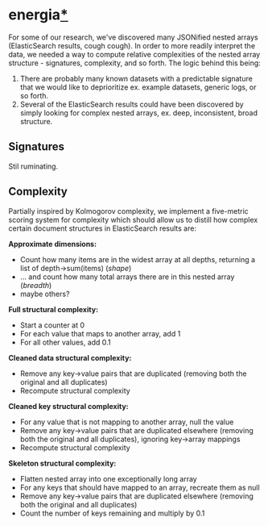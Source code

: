 # energia[*](https://www.youtube.com/watch?v=BVWfqOSdzs4)

For some of our research, we've discovered many JSONified nested arrays (ElasticSearch results, cough cough). In order to more readily interpret the data, we needed a way to compute relative complexities of the nested array structure - signatures, complexity, and so forth. The logic behind this being:
1. There are probably many known datasets with a predictable signature that we would like to deprioritize ex. example datasets, generic logs, or so forth.
2. Several of the ElasticSearch results could have been discovered by simply looking for complex nested arrays, ex. deep, inconsistent, broad structure.

## Signatures
Stil ruminating.

## Complexity
Partially inspired by Kolmogorov complexity, we implement a five-metric scoring system for complexity which should allow us to distill how complex certain document structures in ElasticSearch results are:

**Approximate dimensions:**
* Count how many items are in the widest array at all depths, returning a list of depth->sum(items) (*shape*)
* ... and count how many total arrays there are in this nested array (*breadth*)
* maybe others?

**Full structural complexity:**
* Start a counter at 0
* For each value that maps to another array, add 1
* For all other values, add 0.1

**Cleaned data structural complexity:**
* Remove any key->value pairs that are duplicated (removing both the original and all duplicates)
* Recompute structural complexity

**Cleaned key structural complexity:**
* For any value that is not mapping to another array, null the value
* Remove any key->value pairs that are duplicated elsewhere (removing both the original and all duplicates), ignoring key->array mappings
* Recompute structural complexity

**Skeleton structural complexity:**
* Flatten nested array into one exceptionally long array
* For any keys that should have mapped to an array, recreate them as null
* Remove any key->value pairs that are duplicated elsewhere (removing both the original and all duplicates)
* Count the number of keys remaining and multiply by 0.1
